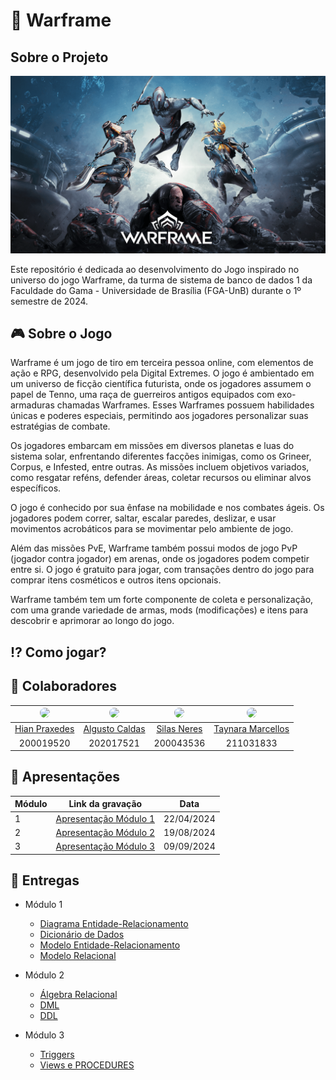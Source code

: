 # 👾 Warframe

## Sobre o Projeto

![Warframe](./docs/assets/capa.png)

Este repositório é dedicada ao desenvolvimento do Jogo inspirado no universo do jogo Warframe, da turma de sistema de banco de dados 1 da Faculdade do Gama - Universidade de Brasília (FGA-UnB) durante o 1º semestre de 2024.

## 🎮 Sobre o Jogo

Warframe é um jogo de tiro em terceira pessoa online, com elementos de ação e RPG, desenvolvido pela Digital Extremes. O jogo é ambientado em um universo de ficção científica futurista, onde os jogadores assumem o papel de Tenno, uma raça de guerreiros antigos equipados com exo-armaduras chamadas Warframes. Esses Warframes possuem habilidades únicas e poderes especiais, permitindo aos jogadores personalizar suas estratégias de combate.

Os jogadores embarcam em missões em diversos planetas e luas do sistema solar, enfrentando diferentes facções inimigas, como os Grineer, Corpus, e Infested, entre outras. As missões incluem objetivos variados, como resgatar reféns, defender áreas, coletar recursos ou eliminar alvos específicos.

O jogo é conhecido por sua ênfase na mobilidade e nos combates ágeis. Os jogadores podem correr, saltar, escalar paredes, deslizar, e usar movimentos acrobáticos para se movimentar pelo ambiente de jogo.

Além das missões PvE, Warframe também possui modos de jogo PvP (jogador contra jogador) em arenas, onde os jogadores podem competir entre si. O jogo é gratuito para jogar, com transações dentro do jogo para comprar itens cosméticos e outros itens opcionais.

Warframe também tem um forte componente de coleta e personalização, com uma grande variedade de armas, mods (modificações) e itens para descobrir e aprimorar ao longo do jogo.

## :interrobang: Como jogar?

## :handshake: Colaboradores

| <img src="https://avatars.githubusercontent.com/u/78980856?s=400&u=921d277b9f43db9a1f09325391b30bb23e2f6c1e&v=4" width="100px" style="border-radius: 50%;"> | <img src="https://avatars.githubusercontent.com/u/98053876?v=4" width="100px" style="border-radius: 50%;"> | <img src="https://avatars.githubusercontent.com/u/78981008?v=4" width="100px" style="border-radius: 50%;"> | <img src="https://avatars.githubusercontent.com/u/54339291?v=4" width="100px" style="border-radius: 50%;"> |
|:----------------------------------------------------------:|:------------------------------------------------:|:-------------------------------------------------------------:|:----------------------------------------------------:|
|[Hian Praxedes](https://github.com/HianPraxedes)      | [Algusto Caldas](https://github.com/Algusto-RC)     | [Silas Neres](https://github.com/Silas-neres)      | [Taynara Marcellos](https://github.com/TaynaraCris)      |
|200019520     | 202017521   | 200043536     | 211031833      |

## :paperclip: Apresentações

| Módulo | Link da gravação                                                                                    | Data       |
| ------ | --------------------------------------------------------------------------------------------------- | ---------- |
| 1      | [Apresentação Módulo 1](https://github.com/SBD1/2024.1-Warframe/blob/main/docs/assets/videos/Apresentacao%20modulo%2001.mp4)   | 22/04/2024|
| 2      | [Apresentação Módulo 2](https://github.com/SBD1/2024.1-Warframe/blob/main/docs/assets/videos/Apresentacao%20modulo%2002.mp4)                                 | 19/08/2024|
| 3      | [Apresentação Módulo 3]()                                 | 09/09/2024|

## :file_folder: Entregas

- Módulo 1

  - [Diagrama Entidade-Relacionamento](https://github.com/SBD1/2024.1-Warframe/blob/main/docs/Entrega_01/Diagrama%20Entidade%20Relacionamento.md)
  - [Dicionário de Dados](https://github.com/SBD1/2024.1-Warframe/blob/main/docs/Entrega_01/Dicion%C3%A1rio%20de%20Dados.md)
  - [Modelo Entidade-Relacionamento](https://github.com/SBD1/2024.1-Warframe/blob/main/docs/Entrega_01/modelo%20entidade%20relacionamento.md)
  - [Modelo Relacional](https://github.com/SBD1/2024.1-Warframe/blob/main/docs/Entrega_01/Modelo%20Relacional.md)

- Módulo 2

  - [Álgebra Relacional](https://github.com/SBD1/2024.1-Warframe/blob/main/docs/Entrega_02/%C3%81lgebra_Relacional.pdf)
  - [DML](https://github.com/SBD1/2024.1-Warframe/blob/main/docs/Entrega_02/DML.sql)
  - [DDL](https://github.com/SBD1/2024.1-Warframe/blob/main/docs/Entrega_02/DDL.sql)

- Módulo 3

  - [Triggers](https://github.com/SBD1/2024.1-Warframe/blob/main/docs/Entrega_03/Triggers.md)
  - [Views e PROCEDURES](https://github.com/SBD1/2024.1-Warframe/blob/main/docs/Entrega_03/viewProcedure.md)